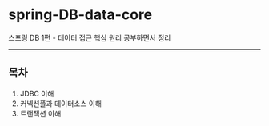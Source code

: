 # spring-DB-data-core
스프링 DB 1편 - 데이터 접근 핵심 원리 공부하면서 정리

___

## 목차

1. JDBC 이해
1. 커넥션풀과 데이터소스 이해
1. 트랜잭션 이해
